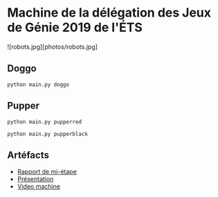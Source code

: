 # Machine de la délégation des Jeux de Génie 2019 de l'ÉTS

![robots.jpg][photos/robots.jpg]


## Doggo

```python main.py doggo```

## Pupper

```python main.py pupperred```

```python main.py pupperblack```

## Artéfacts
- [Rapport de mi-étape](rapport_mi-etape.pdf)
- [Présentation](presentation.pdf)
- [Video machine](https://www.youtube.com/watch?v=33MmeCM0EXI&feature=youtu.be)
